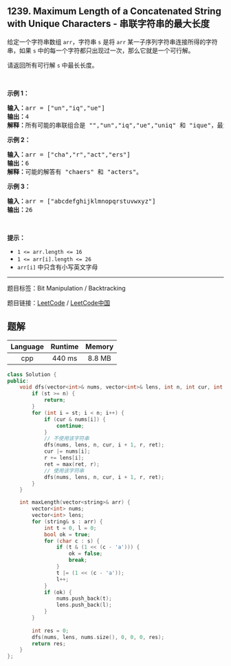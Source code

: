 ## 1239. Maximum Length of a Concatenated String with Unique Characters - 串联字符串的最大长度

<!--If you want to use the English description, use `question.content` instead-->

<p>给定一个字符串数组 <code>arr</code>，字符串 <code>s</code> 是将 <code>arr</code> 某一子序列字符串连接所得的字符串，如果 <code>s</code> 中的每一个字符都只出现过一次，那么它就是一个可行解。</p>

<p>请返回所有可行解 <code>s</code> 中最长长度。</p>

<p>&nbsp;</p>

<p><strong>示例 1：</strong></p>

<pre><strong>输入：</strong>arr = [&quot;un&quot;,&quot;iq&quot;,&quot;ue&quot;]
<strong>输出：</strong>4
<strong>解释：</strong>所有可能的串联组合是 &quot;&quot;,&quot;un&quot;,&quot;iq&quot;,&quot;ue&quot;,&quot;uniq&quot; 和 &quot;ique&quot;，最大长度为 4。
</pre>

<p><strong>示例 2：</strong></p>

<pre><strong>输入：</strong>arr = [&quot;cha&quot;,&quot;r&quot;,&quot;act&quot;,&quot;ers&quot;]
<strong>输出：</strong>6
<strong>解释：</strong>可能的解答有 &quot;chaers&quot; 和 &quot;acters&quot;。
</pre>

<p><strong>示例 3：</strong></p>

<pre><strong>输入：</strong>arr = [&quot;abcdefghijklmnopqrstuvwxyz&quot;]
<strong>输出：</strong>26
</pre>

<p>&nbsp;</p>

<p><strong>提示：</strong></p>

<ul>
	<li><code>1 &lt;= arr.length &lt;= 16</code></li>
	<li><code>1 &lt;= arr[i].length &lt;= 26</code></li>
	<li><code>arr[i]</code>&nbsp;中只含有小写英文字母</li>
</ul>



-----

题目标签：Bit Manipulation / Backtracking

题目链接：[LeetCode](https://leetcode.com/problems/maximum-length-of-a-concatenated-string-with-unique-characters/description/)  /  [LeetCode中国](https://leetcode-cn.com/problems/maximum-length-of-a-concatenated-string-with-unique-characters/description/)

## 题解



| Language | Runtime | Memory |
|:---:|:---:|:---:|
| cpp  | 440  ms | 8.8 MB |

```cpp
class Solution {
public:
    void dfs(vector<int>& nums, vector<int>& lens, int n, int cur, int st, int r, int& ret) {
        if (st >= n) {
            return;
        }
        for (int i = st; i < n; i++) {
            if (cur & nums[i]) {
                continue;
            }
            // 不使用该字符串
            dfs(nums, lens, n, cur, i + 1, r, ret);
            cur |= nums[i];
            r += lens[i];
            ret = max(ret, r);
            // 使用该字符串
            dfs(nums, lens, n, cur, i + 1, r, ret);
        }
    }

    int maxLength(vector<string>& arr) {
        vector<int> nums;
        vector<int> lens;
        for (string& s : arr) {
            int t = 0, l = 0;
            bool ok = true;
            for (char c : s) {
                if (t & (1 << (c - 'a'))) {
                    ok = false;
                    break;
                }
                t |= (1 << (c - 'a'));
                l++;
            }
            if (ok) {
                nums.push_back(t);
                lens.push_back(l);
            }
        }
        
        int res = 0;
        dfs(nums, lens, nums.size(), 0, 0, 0, res);
        return res;
    }
};
```
